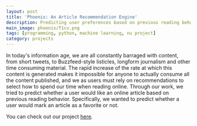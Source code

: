 ```yaml
---
layout: post
title: 'Phoenix: An Article Recommendation Engine'
description: Predicting user preferences based on previous reading behavior for online article curation.
main_image: phoenix/f1cv.png
tags: [programming, python, machine learning, nu project]
category: projects
---
```


In today's information age, we are all constantly barraged with content, from short tweets, to Buzzfeed-style listicles, longform journalism and other time consuming material. The rapid increase of the rate at which this content is generated makes it impossible for anyone to actually consume all the content published, and we as users must rely on recommendations to select how to spend our time when reading online. Through our work, we tried to predict whether a user would like an online article based on previous reading behavior. Specifically, we wanted to predict whether a user would mark an article as a favorite or not.

You can check out our project [here](http://leonsasson.me/phoenix/about.html).
